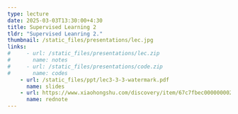 ```yaml
---
type: lecture
date: 2025-03-03T13:30:00+4:30
title: Supervised Learning 2
tldr: "Supervised Leanring 2."
thumbnail: /static_files/presentations/lec.jpg
links: 
#     - url: /static_files/presentations/lec.zip
#       name: notes
#     - url: /static_files/presentations/code.zip
#       name: codes
    - url: /static_files/ppt/lec3-3-3-watermark.pdf
      name: slides
    - url: https://www.xiaohongshu.com/discovery/item/67c7fbec000000002a00cd5e?source=webshare&xhsshare=pc_web&xsec_token=ABjOZT4YsmBomfvey6kfoPVDTI9uVj0XEt3CE4FV2sr9E=&xsec_source=pc_share
      name: rednote
---
```



